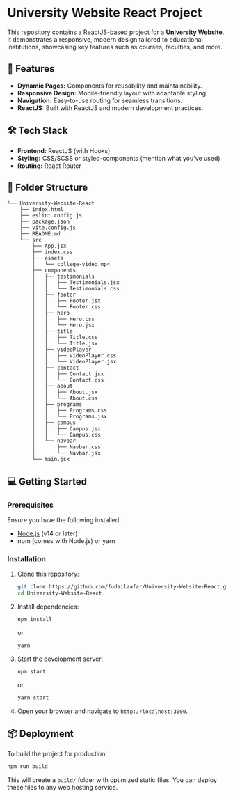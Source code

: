 # University Website React Project

This repository contains a ReactJS-based project for a **University Website**. It demonstrates a responsive, modern design tailored to educational institutions, showcasing key features such as courses, faculties, and more.

## 🚀 Features
- **Dynamic Pages:** Components for reusability and maintainability.
- **Responsive Design:** Mobile-friendly layout with adaptable styling.
- **Navigation:** Easy-to-use routing for seamless transitions.
- **ReactJS:** Built with ReactJS and modern development practices.
  
## 🛠️ Tech Stack
- **Frontend:** ReactJS (with Hooks)
- **Styling:** CSS/SCSS or styled-components (mention what you've used)
- **Routing:** React Router


## 📂 Folder Structure

```
└── University-Website-React
    ├── index.html
    ├── eslint.config.js
    ├── package.json
    ├── vite.config.js
    ├── README.md
    └── src
        ├── App.jsx
        ├── index.css
        ├── assets
        │   └── college-video.mp4
        ├── components
        │   ├── testimonials
        │   │   ├── Testimonials.jsx
        │   │   └── Testimonials.css
        │   ├── footer
        │   │   ├── Footer.jsx
        │   │   └── Footer.css
        │   ├── hero
        │   │   ├── Hero.css
        │   │   └── Hero.jsx
        │   ├── title
        │   │   ├── Title.css
        │   │   └── Title.jsx
        │   ├── videoPlayer
        │   │   ├── VideoPlayer.css
        │   │   └── VideoPlayer.jsx
        │   ├── contact
        │   │   ├── Contact.jsx
        │   │   └── Contact.css
        │   ├── about
        │   │   ├── About.jsx
        │   │   └── About.css
        │   ├── programs
        │   │   ├── Programs.css
        │   │   └── Programs.jsx
        │   ├── campus
        │   │   ├── Campus.jsx
        │   │   └── Campus.css
        │   └── navbar
        │       ├── Navbar.css
        │       └── Navbar.jsx
        └── main.jsx
```

## 💻 Getting Started

### Prerequisites
Ensure you have the following installed:
- [Node.js](https://nodejs.org/) (v14 or later)
- npm (comes with Node.js) or yarn

### Installation
1. Clone this repository:
   ```bash
   git clone https://github.com/fudailzafar/University-Website-React.git
   cd University-Website-React
   ```

2. Install dependencies:
   ```bash
   npm install
   ```
   or
   ```bash
   yarn
   ```

3. Start the development server:
   ```bash
   npm start
   ```
   or
   ```bash
   yarn start
   ```

4. Open your browser and navigate to `http://localhost:3000`.

## 📦 Deployment
To build the project for production:
```bash
npm run build
```
This will create a `build/` folder with optimized static files. You can deploy these files to any web hosting service.
